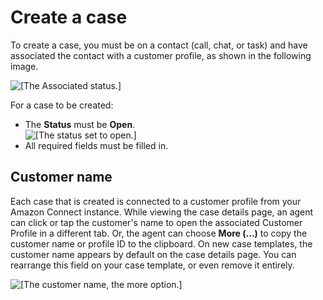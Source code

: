 # Create a case<a name="create-cases"></a>

To create a case, you must be on a contact \(call, chat, or task\) and have associated the contact with a customer profile, as shown in the following image\. 

![\[The Associated status.\]](http://docs.aws.amazon.com/connect/latest/adminguide/images/cm-cases-associated-profile.png)

For a case to be created: 
+ The **Status** must be **Open**\.  
![\[The status set to open.\]](http://docs.aws.amazon.com/connect/latest/adminguide/images/cases-create-case-status-open.png)
+ All required fields must be filled in\.

## Customer name<a name="cm-customername"></a>

Each case that is created is connected to a customer profile from your Amazon Connect instance\. While viewing the case details page, an agent can click or tap the customer's name to open the associated Customer Profile in a different tab\. Or, the agent can choose **More \(\.\.\.\)** to copy the customer name or profile ID to the clipboard\. On new case templates, the customer name appears by default on the case details page\. You can rearrange this field on your case template, or even remove it entirely\.

![\[The customer name, the more option.\]](http://docs.aws.amazon.com/connect/latest/adminguide/images/cases-agent-application-customername.png)